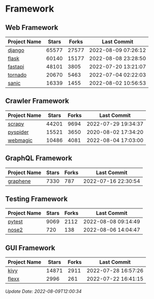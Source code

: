 # Framework

## Web Framework
| Project Name | Stars | Forks | Last Commit |
| ------------ | ----- | ----- | ----------- |
| [django](https://github.com/django/django) | 65577 | 27577 | 2022-08-09 07:26:12 |
| [flask](https://github.com/pallets/flask) | 60140 | 15177 | 2022-08-08 23:28:50 |
| [fastapi](https://github.com/tiangolo/fastapi) | 48101 | 3805 | 2022-07-20 13:21:07 |
| [tornado](https://github.com/tornadoweb/tornado) | 20670 | 5463 | 2022-07-04 02:22:03 |
| [sanic](https://github.com/sanic-org/sanic) | 16339 | 1455 | 2022-08-02 10:56:53 |

## Crawler Framework
| Project Name | Stars | Forks | Last Commit |
| ------------ | ----- | ----- | ----------- |
| [scrapy](https://github.com/scrapy/scrapy) | 44201 | 9694 | 2022-07-29 19:34:37 |
| [pyspider](https://github.com/binux/pyspider) | 15521 | 3650 | 2020-08-02 17:34:20 |
| [webmagic](https://github.com/code4craft/webmagic) | 10486 | 4081 | 2022-08-04 17:03:00 |

## GraphQL Framework
| Project Name | Stars | Forks | Last Commit |
| ------------ | ----- | ----- | ----------- |
| [graphene](https://github.com/graphql-python/graphene) | 7330 | 787 | 2022-07-16 22:30:54 |

## Testing Framework
| Project Name | Stars | Forks | Last Commit |
| ------------ | ----- | ----- | ----------- |
| [pytest](https://github.com/pytest-dev/pytest) | 9069 | 2112 | 2022-08-08 09:14:49 |
| [nose2](https://github.com/nose-devs/nose2) | 720 | 138 | 2022-08-06 14:04:47 |

## GUI Framework
| Project Name | Stars | Forks | Last Commit |
| ------------ | ----- | ----- | ----------- |
| [kivy](https://github.com/kivy/kivy) | 14871 | 2911 | 2022-07-28 16:57:26 |
| [flexx](https://github.com/flexxui/flexx) | 2996 | 261 | 2022-07-22 16:41:15 |

*Update Date: 2022-08-09T12:00:34*